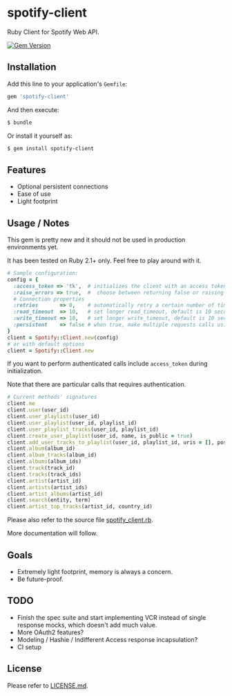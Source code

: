 # spotify-client

Ruby Client for Spotify Web API.

[![Gem Version](https://badge.fury.io/rb/spotify-client.svg)](http://badge.fury.io/rb/spotify-client)

## Installation

Add this line to your application's `Gemfile`:

```ruby
gem 'spotify-client'
```

And then execute:

```bash
$ bundle
```

Or install it yourself as:

```bash
$ gem install spotify-client
```

## Features

* Optional persistent connections
* Ease of use
* Light footprint

## Usage / Notes

This gem is pretty new and it should not be used in production environments yet.

It has been tested on Ruby 2.1+ only. Feel free to play around with it.

```ruby
# Sample configuration:
config = {
  :access_token => 'tk',  # initializes the client with an access token for authenticated calls
  :raise_errors => true,  #  choose between returning false or raising a proper exception when API calls fails
  # Connection properties
  :retries       => 0,    # automatically retry a certain number of times before returning
  :read_timeout  => 10,   # set longer read_timeout, default is 10 seconds
  :write_timeout => 10,   # set longer write_timeout, default is 10 seconds
  :persistent    => false # when true, make multiple requests calls using a single persistent connection. Use +close_connection+ method on the client to manually clean up sockets
}
client = Spotify::Client.new(config)
# or with default options
client = Spotify::Client.new
```

If you want to perform authenticated calls include `access_token` during initialization.

Note that there are particular calls that requires authentication.

```ruby
# Current methods' signatures
client.me
client.user(user_id)
client.user_playlists(user_id)
client.user_playlist(user_id, playlist_id)
client.user_playlist_tracks(user_id, playlist_id)
client.create_user_playlist(user_id, name, is_public = true)
client.add_user_tracks_to_playlist(user_id, playlist_id, uris = [], position = nil)
client.album(album_id)
client.album_tracks(album_id)
client.albums(album_ids)
client.track(track_id)
client.tracks(track_ids)
client.artist(artist_id)
client.artists(artist_ids)
client.artist_albums(artist_id)
client.search(entity, term)
client.artist_top_tracks(artist_id, country_id)
```

Please also refer to the source file [spotify_client.rb](https://github.com/icoretech/spotify-client/blob/master/lib/spotify_client.rb).

More documentation will follow.

## Goals

* Extremely light footprint, memory is always a concern.
* Be future-proof.

## TODO

* Finish the spec suite and start implementing VCR instead of single response mocks, which doesn't add much value.
* More OAuth2 features?
* Modeling / Hashie / Indifferent Access response incapsulation?
* CI setup

## License

Please refer to [LICENSE.md](https://github.com/icoretech/spotify-client/blob/master/LICENSE).
